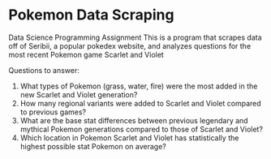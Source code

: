 # Pokemon Data Scraping
 Data Science Programming Assignment
 This is a program that scrapes data off of Seribii, a popular pokedex website, and analyzes questions for the most recent Pokemon game Scarlet and Violet

Questions to answer:

1. What types of Pokemon (grass, water, fire) were the most added in the new Scarlet and Violet generation?
2. How many regional variants were added to Scarlet and Violet compared to previous games?
3. What are the base stat differences between previous legendary and mythical Pokemon generations compared to those of Scarlet and Violet?
4. Which location in Pokemon Scarlet and Violet has statistically the highest possible stat Pokemon on average?